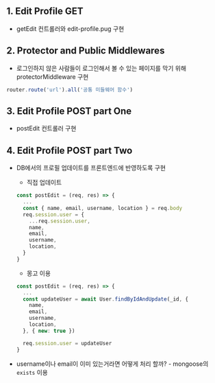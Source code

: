 ## 1. Edit Profile GET
* getEdit 컨트롤러와 edit-profile.pug 구현

## 2. Protector and Public Middlewares
* 로그인하지 않은 사람들이 로그인해서 볼 수 있는 페이지를 막기 위해 protectorMiddleware 구현
```js
router.route('url').all('공통 미들웨어 함수')
```

## 3. Edit Profile POST part One
* postEdit 컨트롤러 구현

## 4. Edit Profile POST part Two
* DB에서의 프로필 업데이트를 프론트엔드에 반영하도록 구현
  * 직접 업데이트
  ```js
  const postEdit = (req, res) => {
    ...
    const { name, email, username, location } = req.body
    req.session.user = {
      ...req.session.user,
      name,
      email,
      username,
      location,
    }
  }
  ```

  * 몽고 이용
  ```js
  const postEdit = (req, res) => {
    ...
    const updateUser = await User.findByIdAndUpdate(_id, {
      name,
      email,
      username,
      location,
    }, { new: true })

    req.session.user = updateUser
  }
  ```

* username이나 email이 이미 있는거라면 어떻게 처리 할까? - mongoose의 `exists` 이용
